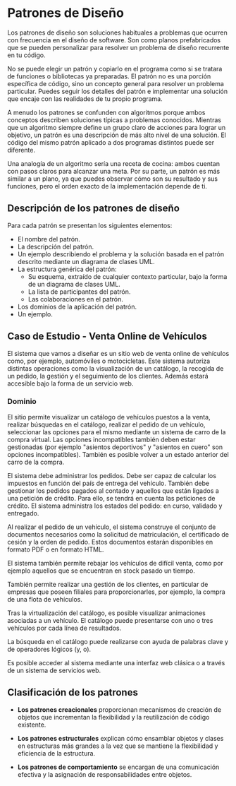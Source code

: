 # Patrones de Diseño

Los patrones de diseño son soluciones habituales a problemas que ocurren con frecuencia en el diseño de software. Son como planos prefabricados que se pueden personalizar para resolver un problema de diseño recurrente en tu código.

No se puede elegir un patrón y copiarlo en el programa como si se tratara de funciones o bibliotecas ya preparadas. El patrón no es una porción específica de código, sino un concepto general para resolver un problema particular. Puedes seguir los detalles del patrón e implementar una solución que encaje con las realidades de tu propio programa.

A menudo los patrones se confunden con algoritmos porque ambos conceptos describen soluciones típicas a problemas conocidos. Mientras que un algoritmo siempre define un grupo claro de acciones para lograr un objetivo, un patrón es una descripción de más alto nivel de una solución. El código del mismo patrón aplicado a dos programas distintos puede ser diferente.

Una analogía de un algoritmo sería una receta de cocina: ambos cuentan con pasos claros para alcanzar una meta. Por su parte, un patrón es más similar a un plano, ya que puedes observar cómo son su resultado y sus funciones, pero el orden exacto de la implementación depende de ti.

## Descripción de los patrones de diseño

Para cada patrón se presentan los siguientes elementos:

- El nombre del patrón.
- La descripción del patrón.
- Un ejemplo describiendo el problema y la solución basada en el patrón descrito mediante un diagrama de clases UML.
- La estructura genérica del patrón:
  - Su esquema, extraído de cualquier contexto particular, bajo la forma de un diagrama de clases UML.
  - La lista de participantes del patrón.
  - Las colaboraciones en el patrón.
- Los dominios de la aplicación del patrón.
- Un ejemplo.

## Caso de Estudio - Venta Online de Vehículos

El sistema que vamos a diseñar es un sitio web de venta online de vehículos como, por ejemplo, automóviles o motocicletas. 
Este sistema autoriza distintas operaciones como la visualización de un catálogo, la recogida de un pedido, la gestión y el seguimiento de los clientes. Además estará accesible bajo la forma de un servicio web.

### Dominio

El sitio permite visualizar un catálogo de vehículos puestos a la venta, realizar búsquedas en el catálogo, realizar el pedido de un vehículo, seleccionar las opciones para el mismo mediante un sistema de carro de la compra virtual. Las opciones incompatibles también deben estar gestionadas (por ejemplo "asientos deportivos" y "asientos en cuero" son opciones incompatibles). También es posible volver a un estado anterior del carro de la compra.

El sistema debe administrar los pedidos. Debe ser capaz de calcular los impuestos en función del país de entrega del vehículo. También debe gestionar los pedidos pagados al contado y aquellos que están ligados a una petición de crédito. Para ello, se tendrá en
cuenta las peticiones de crédito. El sistema administra los estados del pedido: en curso, validado y entregado.

Al realizar el pedido de un vehículo, el sistema construye el conjunto de documentos necesarios como la solicitud de matriculación, el certificado de cesión y la orden de pedido. Estos documentos estarán disponibles en formato PDF o en formato HTML.

El sistema también permite rebajar los vehículos de difícil venta, como por ejemplo aquellos que se encuentran en stock pasado un tiempo.

También permite realizar una gestión de los clientes, en particular de empresas que poseen filiales para proporcionarles, por ejemplo, la compra de una flota de vehículos.

Tras la virtualización del catálogo, es posible visualizar animaciones asociadas a un vehículo. El catálogo puede presentarse con uno o tres vehículos por cada línea de resultados.

La búsqueda en el catálogo puede realizarse con ayuda de palabras clave y de operadores lógicos (y, o).

Es posible acceder al sistema mediante una interfaz web clásica o a través de un sistema de servicios web.

## Clasificación de los patrones

- **Los patrones creacionales** proporcionan mecanismos de creación de objetos que incrementan la flexibilidad y la reutilización de código existente.

- **Los patrones estructurales** explican cómo ensamblar objetos y clases en estructuras más grandes a la vez que se mantiene la flexibilidad y eficiencia de la estructura.

- **Los patrones de comportamiento** se encargan de una comunicación efectiva y la asignación de responsabilidades entre objetos.